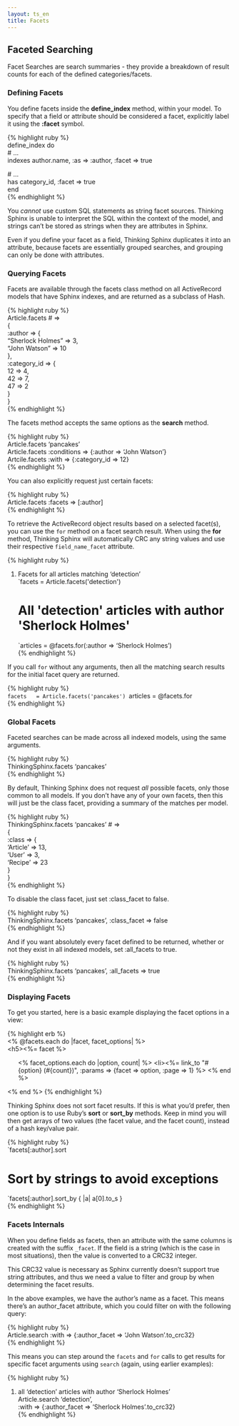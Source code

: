 ```yaml
---
layout: ts_en
title: Facets
---
```



Faceted Searching
-----------------

Facet Searches are search summaries - they provide a breakdown of result
counts for each of the defined categories/facets.

### Defining Facets

You define facets inside the **define\_index** method, within your
model. To specify that a field or attribute should be considered a
facet, explicitly label it using the **:facet** symbol.

{% highlight ruby %}  
define\_index do  
 \# …  
 indexes author.name, :as =&gt; :author, :facet =&gt; true

\# …  
 has category\_id, :facet =&gt; true  
end  
{% endhighlight %}

You *cannot* use custom SQL statements as string facet sources. Thinking
Sphinx is unable to interpret the SQL within the context of the model,
and strings can’t be stored as strings when they are attributes in
Sphinx.

Even if you define your facet as a field, Thinking Sphinx duplicates it
into an attribute, because facets are essentially grouped searches, and
grouping can only be done with attributes.

### Querying Facets

Facets are available through the facets class method on all ActiveRecord
models that have Sphinx indexes, and are returned as a subclass of Hash.

{% highlight ruby %}  
Article.facets \# =&gt;  
{  
 :author =&gt; {  
 “Sherlock Holmes” =&gt; 3,  
 “John Watson” =&gt; 10  
 },  
 :category\_id =&gt; {  
 12 =&gt; 4,  
 42 =&gt; 7,  
 47 =&gt; 2  
 }  
}  
{% endhighlight %}

The facets method accepts the same options as the **search** method.

{% highlight ruby %}  
Article.facets ‘pancakes’  
Article.facets :conditions =&gt; {:author =&gt; ‘John Watson’}  
Artcile.facets :with =&gt; {:category\_id =&gt; 12}  
{% endhighlight %}

You can also explicitly request just certain facets:

{% highlight ruby %}  
Article.facets :facets =&gt; \[:author\]  
{% endhighlight %}

To retrieve the ActiveRecord object results based on a selected
facet(s), you can use the `for` method on a facet search result. When
using the **for** method, Thinking Sphinx will automatically CRC any
string values and use their respective `field_name_facet` attribute.

{% highlight ruby %}

1.  Facets for all articles matching ‘detection’  
    `facets   = Article.facets('detection')
    # All 'detection' articles with author 'Sherlock Holmes'
    `articles = @facets.for(:author =&gt; ‘Sherlock Holmes’)  
    {% endhighlight %}

If you call `for` without any arguments, then all the matching search
results for the initial facet query are returned.

{% highlight ruby %}  
`facets   = Article.facets('pancakes')
`articles = @facets.for  
{% endhighlight %}

### Global Facets

Faceted searches can be made across all indexed models, using the same
arguments.

{% highlight ruby %}  
ThinkingSphinx.facets ‘pancakes’  
{% endhighlight %}

By default, Thinking Sphinx does not request *all* possible facets, only
those common to all models. If you don’t have any of your own facets,
then this will just be the class facet, providing a summary of the
matches per model.

{% highlight ruby %}  
ThinkingSphinx.facets ‘pancakes’ \# =&gt;  
{  
 :class =&gt; {  
 ‘Article’ =&gt; 13,  
 ‘User’ =&gt; 3,  
 ‘Recipe’ =&gt; 23  
 }  
}  
{% endhighlight %}

To disable the class facet, just set :class\_facet to false.

{% highlight ruby %}  
ThinkingSphinx.facets ‘pancakes’, :class\_facet =&gt; false  
{% endhighlight %}

And if you want absolutely every facet defined to be returned, whether
or not they exist in all indexed models, set :all\_facets to true.

{% highlight ruby %}  
ThinkingSphinx.facets ‘pancakes’, :all\_facets =&gt; true  
{% endhighlight %}

### Displaying Facets

To get you started, here is a basic example displaying the facet options
in a view:

{% highlight erb %}  
<% @facets.each do |facet, facet_options| %>  
 &lt;h5&gt;<%= facet %></h5>

<ul>
<% facet_options.each do |option, count| %>  
 &lt;li&gt;<%= link_to "#{option} (#{count})",
      :params => {facet =&gt; option, :page =&gt; 1} %&gt;</li>  
 <% end %>

</ul>
<% end %>  
{% endhighlight %}

Thinking Sphinx does not sort facet results. If this is what you’d
prefer, then one option is to use Ruby’s **sort** or **sort\_by**
methods. Keep in mind you will then get arrays of two values (the facet
value, and the facet count), instead of a hash key/value pair.

{% highlight ruby %}  
`facets[:author].sort
# Sort by strings to avoid exceptions
`facets\[:author\].sort\_by { |a| a\[0\].to\_s }  
{% endhighlight %}

### Facets Internals

When you define fields as facets, then an attribute with the same
columns is created with the suffix `_facet`. If the field is a string
(which is the case in most situations), then the value is converted to a
CRC32 integer.

This CRC32 value is necessary as Sphinx currently doesn’t support true
string attributes, and thus we need a value to filter and group by when
determining the facet results.

In the above examples, we have the author’s name as a facet. This means
there’s an author\_facet attribute, which you could filter on with the
following query:

{% highlight ruby %}  
Article.search :with =&gt; {:author\_facet =&gt; ‘John
Watson’.to\_crc32}  
{% endhighlight %}

This means you can step around the `facets` and `for` calls to get
results for specific facet arguments using `search` (again, using
earlier examples):

{% highlight ruby %}

1.  all ‘detection’ articles with author ‘Sherlock Holmes’  
    Article.search ‘detection’,  
     :with =&gt; {:author\_facet =&gt; ‘Sherlock Holmes’.to\_crc32}  
    {% endhighlight %}

